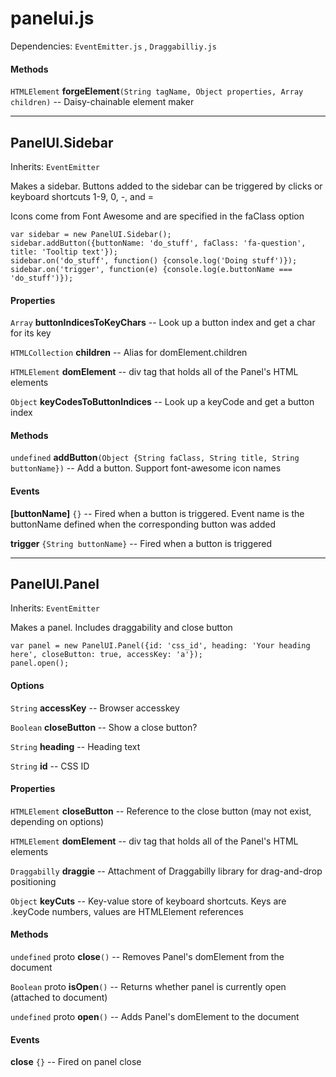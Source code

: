 # panelui.js

Dependencies: `EventEmitter.js` , `Draggabilliy.js` 

#### Methods

`HTMLElement` **forgeElement**`(String tagName, Object properties, Array children)` -- Daisy-chainable element maker

---

## PanelUI.Sidebar

Inherits: `EventEmitter`

Makes a sidebar. Buttons added to the sidebar can be triggered by clicks or keyboard shortcuts 1-9, 0, -, and =

Icons come from Font Awesome and are specified in the faClass option

```
var sidebar = new PanelUI.Sidebar();
sidebar.addButton({buttonName: 'do_stuff', faClass: 'fa-question', title: 'Tooltip text'});
sidebar.on('do_stuff', function() {console.log('Doing stuff')});
sidebar.on('trigger', function(e) {console.log(e.buttonName === 'do_stuff')});
```

#### Properties

`Array` **buttonIndicesToKeyChars** -- Look up a button index and get a char for its key

`HTMLCollection` **children** -- Alias for domElement.children

`HTMLElement` **domElement** -- div tag that holds all of the Panel's HTML elements

`Object` **keyCodesToButtonIndices** -- Look up a keyCode and get a button index

#### Methods

`undefined` **addButton**`(Object {String faClass, String title, String buttonName})` -- Add a button. Support font-awesome icon names

#### Events

**[buttonName]** `{}` -- Fired when a button is triggered. Event name is the buttonName defined when the corresponding button was added

**trigger** `{String buttonName}` -- Fired when a button is triggered

---

## PanelUI.Panel

Inherits: `EventEmitter`

Makes a panel. Includes draggability and close button

```
var panel = new PanelUI.Panel({id: 'css_id', heading: 'Your heading here', closeButton: true, accessKey: 'a'});
panel.open();
```

#### Options

`String` **accessKey** -- Browser accesskey

`Boolean` **closeButton** -- Show a close button?

`String` **heading** -- Heading text

`String` **id** -- CSS ID

#### Properties

`HTMLElement` **closeButton** -- Reference to the close button (may not exist, depending on options)

`HTMLElement` **domElement** -- div tag that holds all of the Panel's HTML elements

`Draggabilly` **draggie** -- Attachment of Draggabilly library for drag-and-drop positioning

`Object` **keyCuts** -- Key-value store of keyboard shortcuts. Keys are .keyCode numbers, values are HTMLElement references

#### Methods

`undefined` proto **close**`()` -- Removes Panel's domElement from the document

`Boolean` proto **isOpen**`()` -- Returns whether panel is currently open (attached to document)

`undefined` proto **open**`()` -- Adds Panel's domElement to the document

#### Events

**close** `{}` -- Fired on panel close

